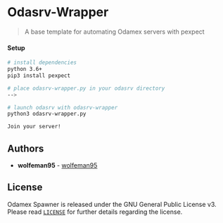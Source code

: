 # Odasrv-Wrapper

> A base template for automating Odamex servers with pexpect

#### Setup

``` bash
# install dependencies
python 3.6+
pip3 install pexpect

# place odasrv-wrapper.py in your odasrv directory
-->

# launch odasrv with odasrv-wrapper
python3 odasrv-wrapper.py

Join your server!

```

## Authors

* **wolfeman95** - [wolfeman95](https://github.com/wolfeman95)

## License
Odamex Spawner is released under the GNU General Public License v3. Please read [`LICENSE`](LICENSE) for further details regarding the license.